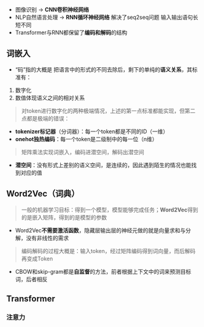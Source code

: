 - 图像识别 -> **CNN卷积神经网络**
- NLP自然语言处理 -> **RNN循环神经网络** 解决了seq2seq问题 输入输出语句长短不同
- Transformer与RNN都保留了**编码和解码**的结构
## 词嵌入
- “码”指的大概是 把语言中的形式的不同去除后，剩下的单纯的**语义关系**，其标准有：

1. 数字化
2. 数值体现语义之间的相对关系


> 对token进行数字化的两种极端情况，上述的第一点标准都能实现，但第二点都是极端的错误：

- **tokenizer标记器**（分词器）：每一个token都是不同的ID（一维）
- **onehot独热编码**：每一个token是二级制中的每一位（n维）

> 矩阵乘法实现词嵌入，编码进潜空间，解码出潜空间

- **潜空间**：没有形式上差别的语义空间，是连续的，因此遇到陌生的情况也能找到对应的值

## Word2Vec（词典）

> 一般的机器学习目标：得到一个模型，模型能够完成任务；**Word2Vec**得到的是嵌入矩阵，得到的是模型的参数

- Word2Vec**不需要激活函数**，隐藏层输出层的神经元做的就是向量求和与分解，没有非线性的需求

> 编码解码的过程大概是：输入token，经过矩阵编码得到词向量，而后解码再变成Token

- CBOW和skip-gram都是**自监督**的方法，前者根据上下文中的词来预测目标词，后者相反

## Transformer
### 注意力


